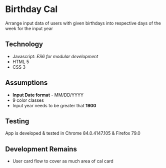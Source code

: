 # Birthday Cal

Arrange input data of users with given birthdays into respective days of the week for the input year

## Technology

- Javascript: _ES6 for modular development_
- HTML 5
- CSS 3

## Assumptions

- **Input Date format** - MM/DD/YYYY
- 9 color classes
- Input year needs to be greater that **1900**

## Testing

App is developed & tested in Chrome 84.0.4147.105 & Firefox 79.0

## Development Remains

- User card flow to cover as much area of cal card
